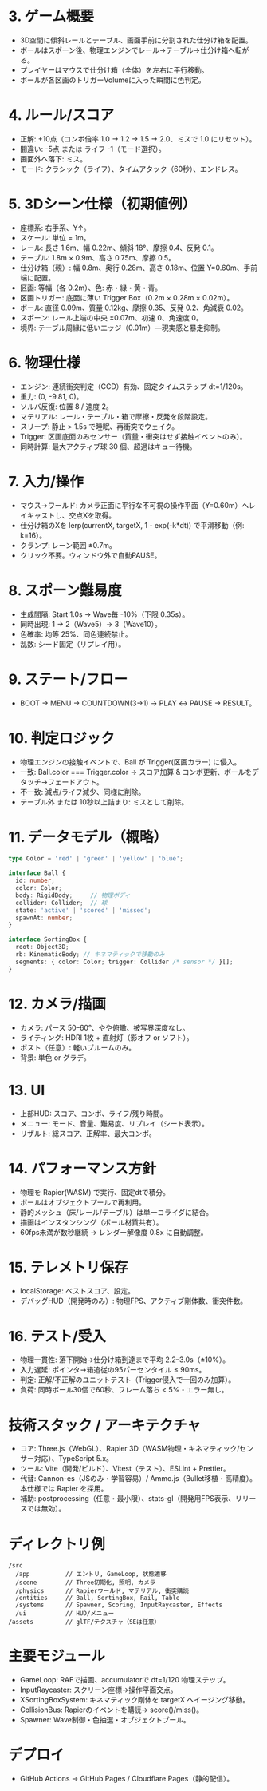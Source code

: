 # 3. ゲーム概要

- 3D空間に傾斜レールとテーブル、画面手前に分割された仕分け箱を配置。
- ボールはスポーン後、物理エンジンでレール→テーブル→仕分け箱へ転がる。
- プレイヤーはマウスで仕分け箱（全体）を左右に平行移動。
- ボールが各区画のトリガーVolumeに入った瞬間に色判定。

# 4. ルール/スコア

- 正解: +10点（コンボ倍率 1.0 → 1.2 → 1.5 → 2.0、ミスで 1.0 にリセット）。
- 間違い: -5点 または ライフ -1（モード選択）。
- 画面外へ落下: ミス。
- モード: クラシック（ライフ）、タイムアタック（60秒）、エンドレス。

# 5. 3Dシーン仕様（初期値例）

- 座標系: 右手系、Y↑。
- スケール: 単位 = 1m。
- レール: 長さ 1.6m、幅 0.22m、傾斜 18°、摩擦 0.4、反発 0.1。
- テーブル: 1.8m × 0.9m、高さ 0.75m、摩擦 0.5。
- 仕分け箱（親）: 幅 0.8m、奥行 0.28m、高さ 0.18m、位置 Y=0.60m、手前端に配置。
- 区画: 等幅（各 0.2m）、色: 赤・緑・黄・青。
- 区画トリガー: 底面に薄い Trigger Box（0.2m × 0.28m × 0.02m）。
- ボール: 直径 0.09m、質量 0.12kg、摩擦 0.35、反発 0.2、角減衰 0.02。
- スポーン: レール上端の中央 ±0.07m、初速 0、角速度 0。
- 境界: テーブル周縁に低いエッジ（0.01m）—現実感と暴走抑制。

# 6. 物理仕様

- エンジン: 連続衝突判定（CCD）有効、固定タイムステップ dt=1/120s。
- 重力: (0, -9.81, 0)。
- ソルバ反復: 位置 8 / 速度 2。
- マテリアル: レール・テーブル・箱で摩擦・反発を段階設定。
- スリープ: 静止 > 1.5s で睡眠、再衝突でウェイク。
- Trigger: 区画底面のみセンサー（質量・衝突はせず接触イベントのみ）。
- 同時計算: 最大アクティブ球 30 個、超過はキュー待機。

# 7. 入力/操作

- マウス→ワールド: カメラ正面に平行な不可視の操作平面（Y=0.60m）へレイキャストし、交点Xを取得。
- 仕分け箱のXを lerp(currentX, targetX, 1 - exp(-k*dt)) で平滑移動（例: k=16）。
- クランプ: レーン範囲 ±0.7m。
- クリック不要。ウィンドウ外で自動PAUSE。

# 8. スポーン難易度

- 生成間隔: Start 1.0s → Wave毎 -10%（下限 0.35s）。
- 同時出現: 1 → 2（Wave5）→ 3（Wave10）。
- 色確率: 均等 25%、同色連続禁止。
- 乱数: シード固定（リプレイ用）。

# 9. ステート/フロー

- BOOT → MENU → COUNTDOWN(3→1) → PLAY ↔ PAUSE → RESULT。

# 10. 判定ロジック

- 物理エンジンの接触イベントで、Ball が Trigger(区画カラー) に侵入。
- 一致: Ball.color === Trigger.color → スコア加算 & コンボ更新、ボールをデタッチ→フェードアウト。
- 不一致: 減点/ライフ減少、同様に削除。
- テーブル外 または 10秒以上詰まり: ミスとして削除。

# 11. データモデル（概略）

```ts
type Color = 'red' | 'green' | 'yellow' | 'blue';

interface Ball {
  id: number;
  color: Color;
  body: RigidBody;     // 物理ボディ
  collider: Collider;  // 球
  state: 'active' | 'scored' | 'missed';
  spawnAt: number;
}

interface SortingBox {
  root: Object3D;
  rb: KinematicBody; // キネマティックで移動のみ
  segments: { color: Color; trigger: Collider /* sensor */ }[];
}
```

# 12. カメラ/描画

- カメラ: パース 50–60°、やや俯瞰、被写界深度なし。
- ライティング: HDRI 1枚 + 直射灯（影オフ or ソフト）。
- ポスト（任意）: 軽いブルームのみ。
- 背景: 単色 or グラデ。

# 13. UI

- 上部HUD: スコア、コンボ、ライフ/残り時間。
- メニュー: モード、音量、難易度、リプレイ（シード表示）。
- リザルト: 総スコア、正解率、最大コンボ。

# 14. パフォーマンス方針

- 物理を Rapier(WASM) で実行、固定dtで積分。
- ボールはオブジェクトプールで再利用。
- 静的メッシュ（床/レール/テーブル）は単一コライダに結合。
- 描画はインスタンシング（ボール材質共有）。
- 60fps未満が数秒継続 → レンダー解像度 0.8x に自動調整。

# 15. テレメトリ保存

- localStorage: ベストスコア、設定。
- デバッグHUD（開発時のみ）: 物理FPS、アクティブ剛体数、衝突件数。

# 16. テスト/受入

- 物理一貫性: 落下開始→仕分け箱到達まで平均 2.2–3.0s（±10%）。
- 入力遅延: ポインタ→箱追従の95パーセンタイル ≤ 90ms。
- 判定: 正解/不正解のユニットテスト（Trigger侵入で一回のみ加算）。
- 負荷: 同時ボール30個で60秒、フレーム落ち < 5%・エラー無し。

# 技術スタック / アーキテクチャ

- コア: Three.js（WebGL）、Rapier 3D（WASM物理・キネマティック/センサー対応）、TypeScript 5.x。
- ツール: Vite（開発/ビルド）、Vitest（テスト）、ESLint + Prettier。
- 代替: Cannon-es（JSのみ・学習容易）/ Ammo.js（Bullet移植・高精度）。本仕様では Rapier を採用。
- 補助: postprocessing（任意・最小限）、stats-gl（開発用FPS表示、リリースでは無効）。

# ディレクトリ例

```
/src
  /app          // エントリ, GameLoop, 状態遷移
  /scene        // Three初期化, 照明, カメラ
  /physics      // Rapierワールド, マテリアル, 衝突購読
  /entities     // Ball, SortingBox, Rail, Table
  /systems      // Spawner, Scoring, InputRaycaster, Effects
  /ui           // HUD/メニュー
/assets         // glTF/テクスチャ（SEは任意）
```

# 主要モジュール

- GameLoop: RAFで描画、accumulatorで dt=1/120 物理ステップ。
- InputRaycaster: スクリーン座標→操作平面交点。
- XSortingBoxSystem: キネマティック剛体を targetX へイージング移動。
- CollisionBus: Rapierのイベントを購読→ score()/miss()。
- Spawner: Wave制御・色抽選・オブジェクトプール。

# デプロイ

- GitHub Actions → GitHub Pages / Cloudflare Pages（静的配信）。

